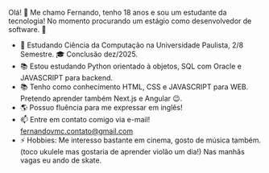Olá! 👋 Me chamo Fernando, tenho 18 anos e sou um estudante da tecnologia!
No momento procurando um estágio como desenvolvedor de software. 👀

- 🏫 Estudando Ciência da Computação na Universidade Paulista, 2/8 Semestre. 🎓 Conclusão dez/2025.
- 📚 Estou estudando Python orientado à objetos, SQL com Oracle e JAVASCRIPT para backend.
- 📚 Tenho como conhecimento HTML, CSS e JAVASCRIPT para WEB. Pretendo aprender também Next.js e Angular 😉.
- 🌎 Possuo fluência para me expressar em inglês!
- 📫 Entre em contato comigo via e-mail! fernandovmc.contato@gmail.com
- ⚡ Hobbies: Me interesso bastante em cinema, gosto de música também. (toco ukulele mas gostaria de aprender violão um dia!) Nas manhãs vagas eu ando de skate.

